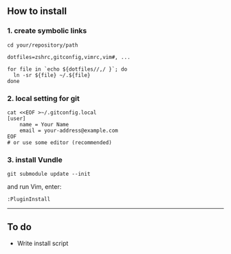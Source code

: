 ## How to install


### 1. create symbolic links

    cd your/repository/path

    dotfiles=zshrc,gitconfig,vimrc,vim#, ...

    for file in `echo ${dotfiles//,/ }`; do
      ln -sr ${file} ~/.${file}
    done


### 2. local setting for git

    cat <<EOF >~/.gitconfig.local
    [user]
    	name = Your Name
    	email = your-address@example.com
    EOF
    # or use some editor (recommended)


### 3. install Vundle

    git submodule update --init

and run Vim, enter:

    :PluginInstall


---
## To do

- Write install script
